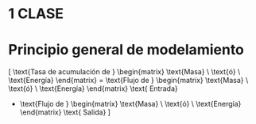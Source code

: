 # 1 CLASE
# Principio general de modelamiento

\[
\text{Tasa de acumulación de } 
\begin{matrix}
\text{Masa} \\
\text{ó} \\
\text{Energía}
\end{matrix}
= \text{Flujo de } 
\begin{matrix}
\text{Masa} \\
\text{ó} \\
\text{Energía}
\end{matrix}
\text{ Entrada} 
- \text{Flujo de } 
\begin{matrix}
\text{Masa} \\
\text{ó} \\
\text{Energía}
\end{matrix}
\text{ Salida}
\]
